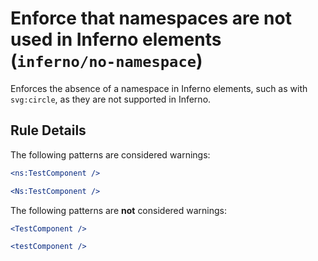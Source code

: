 # Enforce that namespaces are not used in Inferno elements (`inferno/no-namespace`)

<!-- end auto-generated rule header -->

Enforces the absence of a namespace in Inferno elements, such as with `svg:circle`, as they are not supported in Inferno.

## Rule Details

The following patterns are considered warnings:

```jsx
<ns:TestComponent />
```

```jsx
<Ns:TestComponent />
```

The following patterns are **not** considered warnings:

```jsx
<TestComponent />
```

```jsx
<testComponent />
```
